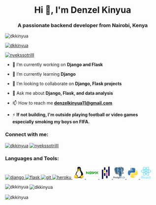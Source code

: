 <h1 align="center">Hi 👋, I'm Denzel Kinyua</h1>
<h3 align="center">A passionate backend developer from Nairobi, Kenya</h3>

<p align="left"> <img src="https://komarev.com/ghpvc/?username=dkkinyua&label=Profile%20views&color=0e75b6&style=flat" alt="dkkinyua" /> </p>

<p align="left"> <a href="https://github.com/ryo-ma/github-profile-trophy"><img src="https://github-profile-trophy.vercel.app/?username=dkkinyua" alt="dkkinyua" /></a> </p>

<p align="left"> <a href="https://twitter.com/nyekssotrilll" target="blank"><img src="https://img.shields.io/twitter/follow/nyekssotrilll?logo=twitter&style=for-the-badge" alt="nyekssotrilll" /></a> </p>

- 🔭 I’m currently working on **Django and Flask**

- 🌱 I’m currently learning **Django**

- 👯 I’m looking to collaborate on **Django, Flask projects**

- 💬 Ask me about **Django, Flask, and data analysis**

- 📫 How to reach me **denzelkinyua11@gmail.com**

- ⚡ **If not building, I'm outside playing football or video games especially smoking my boys on FIFA.**

<h3 align="left">Connect with me:</h3>
<p align="left">
<a href="https://dev.to/dkkinyua" target="blank"><img align="center" src="https://raw.githubusercontent.com/rahuldkjain/github-profile-readme-generator/master/src/images/icons/Social/devto.svg" alt="dkkinyua" height="30" width="40" /></a>
<a href="https://twitter.com/nyekssotrilll" target="blank"><img align="center" src="https://raw.githubusercontent.com/rahuldkjain/github-profile-readme-generator/master/src/images/icons/Social/twitter.svg" alt="nyekssotrilll" height="30" width="40" /></a>
</p>

<h3 align="left">Languages and Tools:</h3>
<p align="left"> <a href="https://www.djangoproject.com/" target="_blank" rel="noreferrer"> <img src="https://cdn.worldvectorlogo.com/logos/django.svg" alt="django" width="40" height="40"/> </a> <a href="https://flask.palletsprojects.com/" target="_blank" rel="noreferrer"> <img src="https://www.vectorlogo.zone/logos/pocoo_flask/pocoo_flask-icon.svg" alt="flask" width="40" height="40"/> </a> <a href="https://git-scm.com/" target="_blank" rel="noreferrer"> <img src="https://www.vectorlogo.zone/logos/git-scm/git-scm-icon.svg" alt="git" width="40" height="40"/> </a> <a href="https://heroku.com" target="_blank" rel="noreferrer"> <img src="https://www.vectorlogo.zone/logos/heroku/heroku-icon.svg" alt="heroku" width="40" height="40"/> </a> <a href="https://www.linux.org/" target="_blank" rel="noreferrer"> <img src="https://raw.githubusercontent.com/devicons/devicon/master/icons/linux/linux-original.svg" alt="linux" width="40" height="40"/> </a> <a href="https://www.nginx.com" target="_blank" rel="noreferrer"> <img src="https://raw.githubusercontent.com/devicons/devicon/master/icons/nginx/nginx-original.svg" alt="nginx" width="40" height="40"/> </a> <a href="https://pandas.pydata.org/" target="_blank" rel="noreferrer"> <img src="https://raw.githubusercontent.com/devicons/devicon/2ae2a900d2f041da66e950e4d48052658d850630/icons/pandas/pandas-original.svg" alt="pandas" width="40" height="40"/> </a> <a href="https://www.postgresql.org" target="_blank" rel="noreferrer"> <img src="https://raw.githubusercontent.com/devicons/devicon/master/icons/postgresql/postgresql-original-wordmark.svg" alt="postgresql" width="40" height="40"/> </a> <a href="https://www.python.org" target="_blank" rel="noreferrer"> <img src="https://raw.githubusercontent.com/devicons/devicon/master/icons/python/python-original.svg" alt="python" width="40" height="40"/> </a> <a href="https://reactjs.org/" target="_blank" rel="noreferrer"> <img src="https://raw.githubusercontent.com/devicons/devicon/master/icons/react/react-original-wordmark.svg" alt="react" width="40" height="40"/> </a> </p>

<p><img align="left" src="https://github-readme-stats.vercel.app/api/top-langs?username=dkkinyua&show_icons=true&locale=en&layout=compact" alt="dkkinyua" /></p>

<p>&nbsp;<img align="center" src="https://github-readme-stats.vercel.app/api?username=dkkinyua&show_icons=true&locale=en" alt="dkkinyua" /></p>

<p><img align="center" src="https://github-readme-streak-stats.herokuapp.com/?user=dkkinyua&" alt="dkkinyua" /></p>
